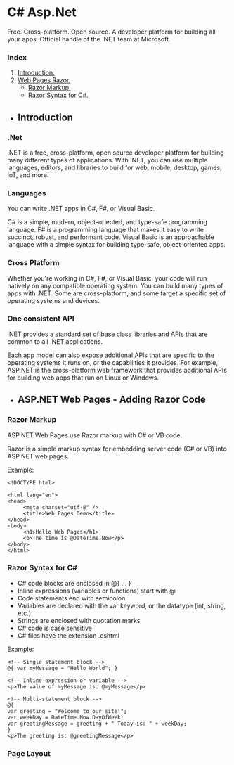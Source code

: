 # C# Asp.Net
Free. Cross-platform. Open source. A developer platform for building all your apps. Official handle of the .NET team at Microsoft.

### Index

1. [ Introduction. ](#introduction)
2. [ Web Pages Razor. ](#razor)
   - [ Razor Markup. ](#razor)
   - [ Razor Syntax for C#. ](#razorsyntax)

<a name="introduction"></a>
- ## Introduction

### .Net
.NET is a free, cross-platform, open source developer platform for building many different types of applications.
With .NET, you can use multiple languages, editors, and libraries to build for web, mobile, desktop, games, IoT, and more.

### Languages
You can write .NET apps in C#, F#, or Visual Basic.

C# is a simple, modern, object-oriented, and type-safe programming language.
F# is a programming language that makes it easy to write succinct, robust, and performant code.
Visual Basic is an approachable language with a simple syntax for building type-safe, object-oriented apps.

### Cross Platform
Whether you're working in C#, F#, or Visual Basic, your code will run natively on any compatible operating system. You can build many types of apps with .NET. Some are cross-platform, and some target a specific set of operating systems and devices.

### One consistent API
.NET provides a standard set of base class libraries and APIs that are common to all .NET applications.

Each app model can also expose additional APIs that are specific to the operating systems it runs on, or the capabilities it provides. For example, ASP.NET is the cross-platform web framework that provides additional APIs for building web apps that run on Linux or Windows.

<a name="razor"></a>
- ## ASP.NET Web Pages - Adding Razor Code

### Razor Markup

ASP.NET Web Pages use Razor markup with C# or VB code.

Razor is a simple markup syntax for embedding server code (C# or VB) into ASP.NET web pages.

Example:
````
<!DOCTYPE html>

<html lang="en">
<head>
     <meta charset="utf-8" />
     <title>Web Pages Demo</title>
</head>
<body>
     <h1>Hello Web Pages</h1>
     <p>The time is @DateTime.Now</p>
</body>
</html>
````

<a name="razorsyntax"></a>
### Razor Syntax for C#

- C# code blocks are enclosed in @{ ... }
- Inline expressions (variables or functions) start with @
- Code statements end with semicolon
- Variables are declared with the var keyword, or the datatype (int, string, etc.)
- Strings are enclosed with quotation marks
- C# code is case sensitive
- C# files have the extension .cshtml

Example:
````
<!-- Single statement block -->
@{ var myMessage = "Hello World"; }

<!-- Inline expression or variable -->
<p>The value of myMessage is: @myMessage</p>

<!-- Multi-statement block -->
@{
var greeting = "Welcome to our site!";
var weekDay = DateTime.Now.DayOfWeek;
var greetingMessage = greeting + " Today is: " + weekDay;
}
<p>The greeting is: @greetingMessage</p>
````

<a name=""></a>
### Page Layout

